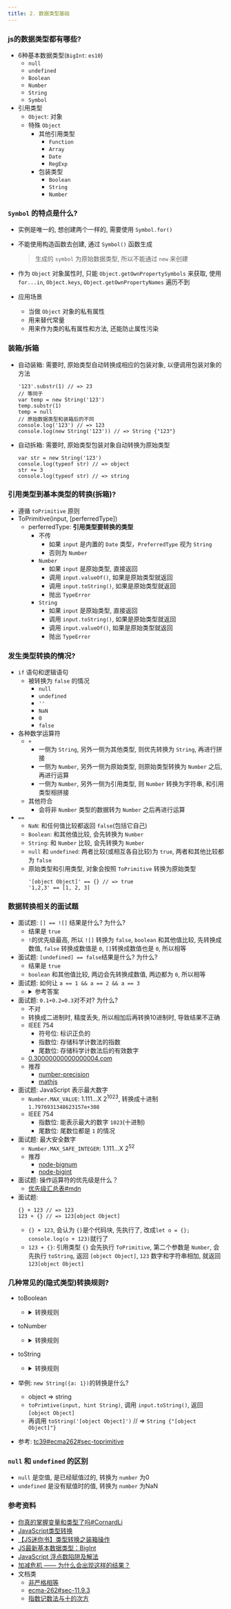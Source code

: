 ```yaml
---
title: 2. 数据类型基础
---
```


### js的数据类型都有哪些?
- 6种基本数据类型(`BigInt`: `es10`)
    - `null`
    - `undefined`
    - `Boolean`
    - `Number`
    - `String`
    - `Symbol`
- 引用类型
    - `Object`: 对象
    - 特殊 `Object`
        - 其他引用类型
            - `Function`
            - `Array`
            - `Date`
            - `RegExp`
        - 包装类型
            - `Boolean`
            - `String`
            - `Number`
### `Symbol` 的特点是什么?
- 实例是唯一的, 想创建两个一样的, 需要使用 `Symbol.for()`
- 不能使用构造函数去创建, 通过 `Symbol()` 函数生成
    > 生成的 `symbol` 为原始数据类型, 所以不能通过 `new` 来创建

- 作为 `Object` 对象属性时, 只能 `Object.getOwnPropertySymbols` 来获取, 使用 `for...in`, `Object.keys`, `Object.getOwnPropertyNames` 遍历不到
- 应用场景
    - 当做 `Object` 对象的私有属性
    - 用来替代常量
    - 用来作为类的私有属性和方法, 还能防止属性污染

### 装箱/拆箱
- 自动装箱: 需要时, 原始类型自动转换成相应的包装对象, 以便调用包装对象的方法
    ```
    '123'.substr(1) // => 23
    // 等同于
    var temp = new String('123')
    temp.substr(1)
    temp = null
    // 原始数据类型和装箱后的不同
    console.log('123') // => 123
    console.log(new String('123')) // => String {"123"}
    ```
- 自动拆箱: 需要时, 原始类型包装对象自动转换为原始类型
    ```
    var str = new String('123')
    console.log(typeof str) // => object
    str += 3
    console.log(typeof str) // => string
    ```

### 引用类型到基本类型的转换(拆箱)?
- 遵循 `toPrimitive` 原则
- ToPrimitive(input, [perferredType])
    - perferredType: **引用类型要转换的类型**
        - 不传
            - 如果 `input` 是内置的 `Date` 类型，`PreferredType` 视为 `String`
            - 否则为 `Number`
        - `Number`
            - 如果 `input` 是原始类型, 直接返回
            - 调用 `input.valueOf()`, 如果是原始类型就返回
            - 调用 `input.toString()`, 如果是原始类型就返回
            - 抛出 `TypeError`
        - `String`
            - 如果 `input` 是原始类型, 直接返回
            - 调用 `input.toString()`, 如果是原始类型就返回
            - 调用 `input.valueOf()`, 如果是原始类型就返回
            - 抛出 `TypeError`

### 发生类型转换的情况?
- `if` 语句和逻辑语句
    - 被转换为 `false` 的情况
        - `null`
        - `undefined`
        - `''`
        - `NaN`
        - `0`
        - `false`
- 各种数学运算符
    - `+`
        - 一侧为 `String`, 另外一侧为其他类型, 则优先转换为 `String`, 再进行拼接
        - 一侧为 `Number`, 另外一侧为原始类型, 则原始类型转换为 `Number` 之后, 再进行运算
        - 一侧为 `Number`, 另外一侧为引用类型, 则 `Number` 转换为字符串, 和引用类型相拼接
    - 其他符合
        - 会将非 `Number` 类型的数据转为 `Number` 之后再进行运算
- `==`
    - `NaN`: 和任何值比较都返回 `false`(包括它自己)
    - `Boolean`: 和其他值比较, 会先转换为 `Number`
    - `String`: 和 `Number` 比较, 会先转换为 `Number`
    - `null` 和 `undefined`: 两者比较(或相互各自比较)为 `true`, 两者和其他比较都为 `false`
    - 原始类型和引用类型, 对象会按照 `ToPrimitive` 转换为原始类型
        ```
        '[object Object]' == {} // => true
        '1,2,3' == [1, 2, 3]
        ```

### 数据转换相关的面试题
- 面试题: `[] == ![]` 结果是什么? 为什么?
    - 结果是 `true`
    - `!`的优先级最高, 所以 `![]` 转换为 `false`, `boolean` 和其他值比较, 先转换成数值, `false` 转换成数值是 `0`, `[]`转换成数值也是 `0`, 所以相等
- 面试题: `[undefined] == false`结果是什么? 为什么?
    - 结果是 `true`
    - `boolean` 和其他值比较, 两边会先转换成数值, 两边都为 `0`, 所以相等
- 面试题: 如何让 `a == 1 && a == 2 && a == 3`
    - <details>
        <summary>参考答案</summary>

        ```javascript
        var a = {
            value: [ 1, 2, 3 ],
            valueOf() {
                return this.value.shift()
            }
        }
        var d = a == 1 && a == 2 && a == 3
        console.log(d) // => true
        ```
      </details>
- 面试题: `0.1+0.2=0.3`对不对? 为什么?
    - 不对
    - 转换成二进制时, 精度丢失, 所以相加后再转换10进制时, 导致结果不正确
    - IEEE 754
        - 符号位: 标识正负的
        - 指数位: 存储科学计数法的指数
        - 尾数位: 存储科学计数法后的有效数字
    - [0.30000000000000004.com](http://0.30000000000000004.com/)
    - 推荐
        - [number-precision](https://github.com/nefe/number-precision)
        - [mathjs](https://github.com/josdejong/mathjs/)
- 面试题: JavaScript 表示最大数字
    - `Number.MAX_VALUE`: 1.111...X 2<sup>1023</sup>, 转换成十进制 `1.7976931348623157e+308`
    - IEEE 754
        - 指数位: 能表示最大的数字 `1023`(十进制)
        - 尾数位: 尾数位都是 `1` 的情况
- 面试题: 最大安全数字
    - `Number.MAX_SAFE_INTEGER`: 1.111...X 2<sup>52</sup>
    - 推荐
        - [node-bignum](https://github.com/justmoon/node-bignum)
        - [node-bigint](https://github.com/substack/node-bigint)
- 面试题: 操作运算符的优先级是什么？
    - [优先级汇总表#mdn](https://developer.mozilla.org/zh-CN/docs/Web/JavaScript/Reference/Operators/Operator_Precedence)
- 面试题:
    ```
    {} + 123 // => 123
    123 + {} // => 123[object Object]
    ```
    - `{} + 123`, 会认为 `{}`是个代码块, 先执行了, 改成`let o = {}; console.log(o + 123)`就行了
    - `123 + {}`: 引用类型 `{}` 会先执行 `ToPrimitive`, 第二个参数是 `Number`, 会先执行 `toString`, 返回 `[object Object]`, `123` 数字和字符串相加, 就返回 `123[object Object]`

### 几种常见的(隐式类型)转换规则?
- toBoolean
    - <details>
        <summary>转换规则</summary>

        | Argument Type | Result |
        | - | - |
        | Undefined | false |
        | Null | false |
        | Boolean | 原值 |
        | Number | +0、-0、NaN 为 false, 1 为 true |
        | String | '' 为 false, 非 '' 为true |
        | Symbol | true |
        | Object | true |
      </details>
- toNumber
    - <details>
        <summary>转换规则</summary>

        | Argument Type | Result |
        | - | - |
        | Undefined | NaN |
        | Null | +0 |
        | Boolean | true 为 1, false 为 +0 |
        | Number | 原值 |
        | String | '1' 为 数字, 非 '1' 为NaN |
        | Symbol | TypeError |
        | Object | 先primValue = toPrimitive(argument, Number), 再toNumber(primValue) |
      </details>
- toString
    - <details>
        <summary>转换规则</summary>

        | Argument Type | Result |
        | - | - |
        | Undefined | 'undefined' |
        | Null | 'null'' |
        | Boolean | true 为 'true', false 为 'false' |
        | Number | '1' |
        | String | 原值 |
        | Symbol | TypeError |
        | Object | 先primValue = toPrimitive(argument, String), 再toString(先primValue) |
      </details>

- 举例: `new String({a: 1})`的转换是什么?
    - object => string
    - `toPrimtive(input, hint String)`, 调用 `input.toString()`, 返回 `[object Object]`
    - 再调用 `toString('[object Object]')` // => `String {"[object Object]"}`
- 参考: [tc39#ecma262#sec-toprimitive](https://tc39.es/ecma262/#sec-toprimitive)

### `null` 和 `undefined` 的区别
- `null` 是空值, 是已经赋值过的, 转换为 `number` 为0
- `undefined` 是没有赋值时的值,  转换为 `number` 为NaN

### 参考资料
- [你真的掌握变量和类型了吗#CornardLi](https://juejin.im/post/5cec1bcff265da1b8f1aa08f)
- [JavaScript类型转换](https://juejin.im/post/5dc431a0e51d4504be09ca8c)
- [【JS迷你书】类型转换之装箱操作](https://juejin.im/post/5cbaf130518825325050fb0a)
- [JS最新基本数据类型：BigInt](https://juejin.im/post/5d3f8402f265da039e129574)
- [JavaScript 浮点数陷阱及解法](https://github.com/camsong/blog/issues/9)
- [加减危机 —— 为什么会出现这样的结果？](https://mp.weixin.qq.com/s/nWacVMwTpGBlMquZhRAvYg)
- 文档类
    - [非严格相等](https://developer.mozilla.org/zh-CN/docs/Web/JavaScript/Equality_comparisons_and_sameness#%E9%9D%9E%E4%B8%A5%E6%A0%BC%E7%9B%B8%E7%AD%89)
    - [ecma-262#sec-11.9.3](http://ecma-international.org/ecma-262/5.1/#sec-11.9.3)
    - [指数记数法与十的次方](https://www.shuxuele.com/index-notation-powers.html)
